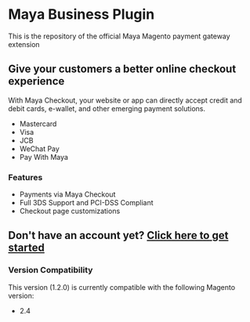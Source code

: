 # Maya Business Plugin

This is the repository of the official Maya Magento payment gateway extension

## Give your customers a better online checkout experience

With Maya Checkout, your website or app can directly accept credit and debit cards, e-wallet, and other emerging payment solutions.

* Mastercard
* Visa
* JCB
* WeChat Pay
* Pay With Maya

### Features

* Payments via Maya Checkout
* Full 3DS Support and PCI-DSS Compliant
* Checkout page customizations

## Don't have an account yet? [Click here to get started](https://developers.maya.ph/docs/magento-2)

### Version Compatibility
This version (1.2.0) is currently compatible with the following Magento version:
* 2.4